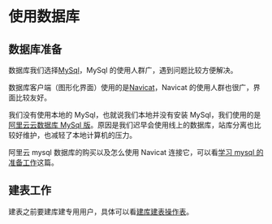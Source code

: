 # 使用数据库

## 数据库准备

数据库我们选择[MySql](https://www.mysql.com/)，MySql 的使用人群广，遇到问题比较方便解决。

数据库客户端（图形化界面）使用的是[Navicat](https://www.navicat.com.cn/products)，Navicat 的使用人群也很广，界面比较友好。

我们没有使用本地的 MySql，也就说我们本地并没有安装 MySql，我们使用的是[阿里云云数据库 MySql 版](https://www.aliyun.com/product/rds/mysql)。原因是我们迟早会使用线上的数据库，站库分离也比较好维护，也减轻了本地计算机的压力。

阿里云 mysql 数据库的购买以及怎么使用 Navicat 连接它，可以看[学习 mysql 的准备工作](/back-end/JavaWeb/MySql/)这篇。

## 建表工作

建表之前要建库建专用用户，具体可以看[建库建表操作表](/back-end/JavaWeb/MySql/1.数据定义语言DDL.md)。
